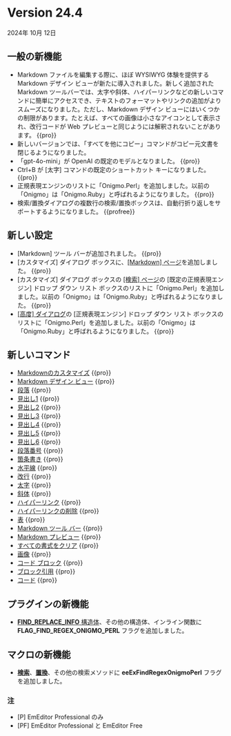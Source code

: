 # Version 24.4

2024年 10月 12日

## 一般の新機能

- Markdown ファイルを編集する際に、ほぼ WYSIWYG 体験を提供する Markdown デザイン ビューが新たに導入されました。新しく追加された Markdown ツールバーでは、太字や斜体、ハイパーリンクなどの新しいコマンドに簡単にアクセスでき、テキストのフォーマットやリンクの追加がよりスムーズになりました。ただし、Markdown デザイン ビューにはいくつかの制限があります。たとえば、すべての画像は小さなアイコンとして表示され、改行コードが Web プレビューと同じようには解釈されないことがあります。 {{pro}}
- 新しいバージョンでは、「すべてを他にコピー」コマンドがコピー元文書を閉じるようになりました。
- 「gpt-4o-mini」が OpenAI の既定のモデルとなりました。 {{pro}}
- Ctrl+B が \[太字\] コマンドの既定のショートカット キーになりました。 {{pro}}
- 正規表現エンジンのリストに「Onigmo.Perl」を追加しました。以前の「Onigmo」は「Onigmo.Ruby」と呼ばれるようになりました。 {{pro}}
- 検索/置換ダイアログの複数行の検索/置換ボックスは、自動行折り返しをサポートするようになりました。 {{profree}}

## 新しい設定

- \[Markdown\] ツール バーが追加されました。 {{pro}}
- \[カスタマイズ\] ダイアログ ボックスに、[\[Markdown\] ページ](../dlg/customize/markdown/index)を追加しました。 {{pro}}
- \[カスタマイズ\] ダイアログ ボックスの [[検索] ページ](../dlg/customize/search/index)の [既定の正規表現エンジン] ドロップ ダウン リスト ボックスのリストに「Onigmo.Perl」を追加しました。以前の「Onigmo」は「Onigmo.Ruby」と呼ばれるようになりました。 {{pro}}
- [\[高度\] ダイアログ](../dlg/advanced/index)の \[正規表現エンジン\] ドロップ ダウン リスト ボックスのリストに「Onigmo.Perl」を追加しました。以前の「Onigmo」は「Onigmo.Ruby」と呼ばれるようになりました。 {{pro}}
 
## 新しいコマンド

- [Markdownのカスタマイズ](../cmd/tools/customize_markdown) {{pro}}
- [Markdown デザイン ビュー](../cmd/edit/markdown_view) {{pro}}
- [段落](../cmd/edit/markdown_paragraph) {{pro}}
- [見出し1](../cmd/edit/markdown_heading1) {{pro}}
- [見出し2](../cmd/edit/markdown_heading2) {{pro}}
- [見出し3](../cmd/edit/markdown_heading3) {{pro}}
- [見出し4](../cmd/edit/markdown_heading4) {{pro}}
- [見出し5](../cmd/edit/markdown_heading5) {{pro}}
- [見出し6](../cmd/edit/markdown_heading6) {{pro}}
- [段落番号](../cmd/edit/markdown_numbering) {{pro}}
- [箇条書き](../cmd/edit/markdown_bullets) {{pro}}
- [水平線](../cmd/edit/markdown_hr) {{pro}}
- [改行](../cmd/edit/markdown_line_break) {{pro}}
- [太字](../cmd/edit/markdown_bold) {{pro}}
- [斜体](../cmd/edit/markdown_italic) {{pro}}
- [ハイパーリンク](../cmd/edit/markdown_hyperlink) {{pro}}
- [ハイパーリンクの削除](../cmd/edit/markdown_remove_hyperlinks) {{pro}}
- [表](../cmd/edit/markdown_table) {{pro}}
- [Markdown ツール バー](../cmd/view/show_markdown_bar) {{pro}}
- [Markdown プレビュー](../cmd/edit/markdown_preview) {{pro}}
- [すべての書式をクリア](../cmd/edit/markdown_clear) {{pro}}
- [画像](../cmd/edit/markdown_image) {{pro}}
- [コード ブロック](../cmd/edit/markdown_codeblock) {{pro}}
- [ブロック引用](../cmd/edit/markdown_blockquote) {{pro}}
- [コード](../cmd/edit/markdown_code) {{pro}}

## プラグインの新機能

- [**FIND\_REPLACE\_INFO** 構造体](../plugin/structure/find_replace_info)、その他の構造体、インライン関数に **FLAG\_FIND\_REGEX\_ONIGMO\_PERL** フラグを追加しました。

## マクロの新機能

- [**検索**](../macro/selection/selection_find)、[**置換**](../macro/selection/selection_replace)、その他の検索メソッドに **eeExFindRegexOnigmoPerl** フラグを追加しました。

### 注

- \[P\] EmEditor Professional のみ
- \[PF\] EmEditor Professional と EmEditor Free
